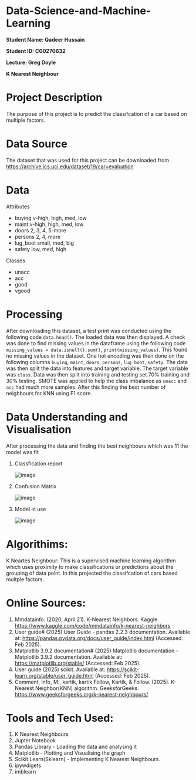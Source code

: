 # Data-Science-and-Machine-Learning

**Student Name: Qadeer Hussain**

**Student ID: C00270632**

**Lecture: Greg Doyle**

**K Nearest Neighbour**

# Project Description
The purpose of this project is to predict the classifcation of a car based on multiple factors.

# Data Source
The dataset that was used for this project can be downloaded from https://archive.ics.uci.edu/dataset/19/car+evaluation

# Data
Attributes
- buying       v-high, high, med, low
- maint        v-high, high, med, low
- doors        2, 3, 4, 5-more
- persons      2, 4, more
- lug_boot     small, med, big
- safety       low, med, high

Classes
- unacc
- acc
- good
- vgood

# Processing
After downloading this dataset, a test print was conducted using the following code ```data.head()```. The loaded data was then displayed. A check was done to find missing values in the dataframe using the following code ```missing_values = data.isnull().sum()```, ```print(missing_values)```. This found no missing values in the dataset. One hot encoding was then done on the following columns ```buying```,	```maint```,	```doors```,	```persons```, ```lug_boot```, ```safety```. The data was then split the data into features and target variable. The target variable was ```class```. Data was then split into training and testing set 70%  training and 30% testing. SMOTE was applied to help the class imbalance as ```unacc``` and ```acc``` had much more samples. After this finding the best number of neighbours for KNN using F1 score. 

# Data Understanding and Visualisation 
After processing the data and finding the best neighbours which was 11 the model was fit

1. Classfication report

   ![image](https://github.com/user-attachments/assets/2d9140ce-d940-47ac-9fc0-56d39123a562)

2. Confusion Matrix
   
   ![image](https://github.com/user-attachments/assets/1c24a5b2-b351-4330-bb71-39f87efa85f9)

3. Model in use

   ![image](https://github.com/user-attachments/assets/33a72fbd-431f-4c4e-8032-e67a479714df)

# Algorithims:
K Neartes Neighbour: This is a supervised machine learning algorithm which uses proximity to make classifications or predictions about the grouping of data point. In this projected the classifcation of cars based multple factors.

# Online Sources:
1. Mmdatainfo. (2020, April 21). K-Nearest Neighbors. Kaggle. https://www.kaggle.com/code/mmdatainfo/k-nearest-neighbors
2. User guide# (2025) User Guide - pandas 2.2.3 documentation. Available at: https://pandas.pydata.org/docs/user_guide/index.html (Accessed: Feb 2025).
3. Matplotlib 3.9.2 documentation# (2025) Matplotlib documentation - Matplotlib 3.9.2 documentation. Available at: https://matplotlib.org/stable/ (Accessed: Feb 2025).
4. User guide (2025) scikit. Available at: https://scikit-learn.org/stable/user_guide.html (Accessed: Feb 2025).
5. Comment, info, M., kartik, kartik Follow, Kartik, & Follow. (2025). K-Nearest Neighbor(KNN) algorithm. GeeksforGeeks. https://www.geeksforgeeks.org/k-nearest-neighbours/ 

# Tools and Tech Used: 
1. K Nearest Neighbours
2. Jupter Notebook
3. Pandas Library - Loading the data and analysing it
4. Matplotlib - Plotting and Visualising the graph 
5. Scikit Learn(Sklearn) - Implementing K Nearest Neighbours.
6. ipywdigets
7. imblearn
